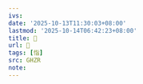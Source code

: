 ```yaml
---
ivs:
date: '2025-10-13T11:30:03+08:00'
lastmod: '2025-10-14T06:42:23+08:00'
title: 󰤏
url: 󰤏
tags: [恉]
src: GHZR
note:
---
```

